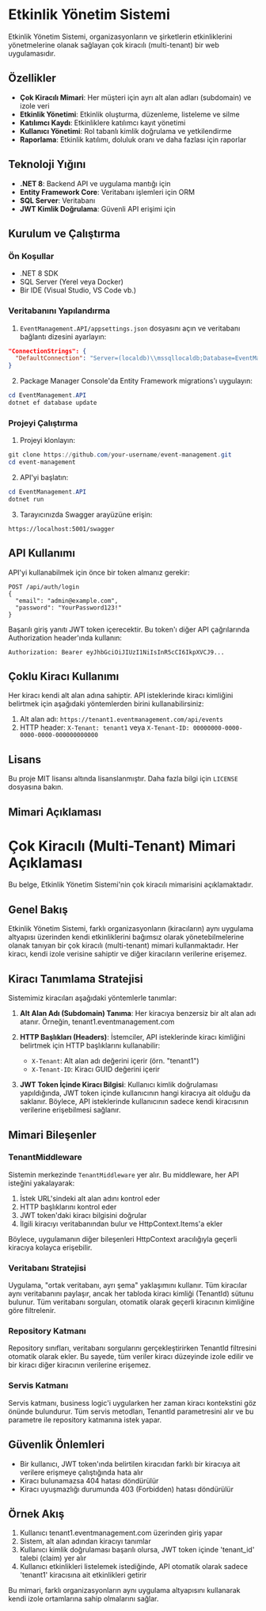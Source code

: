# Etkinlik Yönetim Sistemi

Etkinlik Yönetim Sistemi, organizasyonların ve şirketlerin etkinliklerini yönetmelerine olanak sağlayan çok kiracılı (multi-tenant) bir web uygulamasıdır.

## Özellikler

- **Çok Kiracılı Mimari**: Her müşteri için ayrı alt alan adları (subdomain) ve izole veri
- **Etkinlik Yönetimi**: Etkinlik oluşturma, düzenleme, listeleme ve silme
- **Katılımcı Kaydı**: Etkinliklere katılımcı kayıt yönetimi
- **Kullanıcı Yönetimi**: Rol tabanlı kimlik doğrulama ve yetkilendirme
- **Raporlama**: Etkinlik katılımı, doluluk oranı ve daha fazlası için raporlar

## Teknoloji Yığını

- **.NET 8**: Backend API ve uygulama mantığı için
- **Entity Framework Core**: Veritabanı işlemleri için ORM
- **SQL Server**: Veritabanı
- **JWT Kimlik Doğrulama**: Güvenli API erişimi için

## Kurulum ve Çalıştırma

### Ön Koşullar

- .NET 8 SDK
- SQL Server (Yerel veya Docker)
- Bir IDE (Visual Studio, VS Code vb.)

### Veritabanını Yapılandırma

1. `EventManagement.API/appsettings.json` dosyasını açın ve veritabanı bağlantı dizesini ayarlayın:

```json
"ConnectionStrings": {
  "DefaultConnection": "Server=(localdb)\\mssqllocaldb;Database=EventManagementDb;Trusted_Connection=True;MultipleActiveResultSets=true"
}
```

2. Package Manager Console'da Entity Framework migrations'ı uygulayın:

```powershell
cd EventManagement.API
dotnet ef database update
```

### Projeyi Çalıştırma

1. Projeyi klonlayın:

```powershell
git clone https://github.com/your-username/event-management.git
cd event-management
```

2. API'yi başlatın:

```powershell
cd EventManagement.API
dotnet run
```

3. Tarayıcınızda Swagger arayüzüne erişin:

```
https://localhost:5001/swagger
```

## API Kullanımı

API'yi kullanabilmek için önce bir token almanız gerekir:

```http
POST /api/auth/login
{
  "email": "admin@example.com",
  "password": "YourPassword123!"
}
```

Başarılı giriş yanıtı JWT token içerecektir. Bu token'ı diğer API çağrılarında Authorization header'ında kullanın:

```
Authorization: Bearer eyJhbGciOiJIUzI1NiIsInR5cCI6IkpXVCJ9...
```

## Çoklu Kiracı Kullanımı

Her kiracı kendi alt alan adına sahiptir. API isteklerinde kiracı kimliğini belirtmek için aşağıdaki yöntemlerden birini kullanabilirsiniz:

1. Alt alan adı: `https://tenant1.eventmanagement.com/api/events`
2. HTTP header: `X-Tenant: tenant1` veya `X-Tenant-ID: 00000000-0000-0000-0000-000000000000`

## Lisans

Bu proje MIT lisansı altında lisanslanmıştır. Daha fazla bilgi için `LICENSE` dosyasına bakın. 

## Mimari Açıklaması

# Çok Kiracılı (Multi-Tenant) Mimari Açıklaması

Bu belge, Etkinlik Yönetim Sistemi'nin çok kiracılı mimarisini açıklamaktadır.

## Genel Bakış

Etkinlik Yönetim Sistemi, farklı organizasyonların (kiracıların) aynı uygulama altyapısı üzerinden kendi etkinliklerini bağımsız olarak yönetebilmelerine olanak tanıyan bir çok kiracılı (multi-tenant) mimari kullanmaktadır. Her kiracı, kendi izole verisine sahiptir ve diğer kiracıların verilerine erişemez.

## Kiracı Tanımlama Stratejisi

Sistemimiz kiracıları aşağıdaki yöntemlerle tanımlar:

1. **Alt Alan Adı (Subdomain) Tanıma**: Her kiracıya benzersiz bir alt alan adı atanır. Örneğin, tenant1.eventmanagement.com

2. **HTTP Başlıkları (Headers)**: İstemciler, API isteklerinde kiracı kimliğini belirtmek için HTTP başlıklarını kullanabilir:
   - `X-Tenant`: Alt alan adı değerini içerir (örn. "tenant1")
   - `X-Tenant-ID`: Kiracı GUID değerini içerir

3. **JWT Token İçinde Kiracı Bilgisi**: Kullanıcı kimlik doğrulaması yapıldığında, JWT token içinde kullanıcının hangi kiracıya ait olduğu da saklanır. Böylece, API isteklerinde kullanıcının sadece kendi kiracısının verilerine erişebilmesi sağlanır.

## Mimari Bileşenler

### TenantMiddleware

Sistemin merkezinde `TenantMiddleware` yer alır. Bu middleware, her API isteğini yakalayarak:

1. İstek URL'sindeki alt alan adını kontrol eder
2. HTTP başlıklarını kontrol eder
3. JWT token'daki kiracı bilgisini doğrular
4. İlgili kiracıyı veritabanından bulur ve HttpContext.Items'a ekler

Böylece, uygulamanın diğer bileşenleri HttpContext aracılığıyla geçerli kiracıya kolayca erişebilir.

### Veritabanı Stratejisi

Uygulama, "ortak veritabanı, ayrı şema" yaklaşımını kullanır. Tüm kiracılar aynı veritabanını paylaşır, ancak her tabloda kiracı kimliği (TenantId) sütunu bulunur. Tüm veritabanı sorguları, otomatik olarak geçerli kiracının kimliğine göre filtrelenir.

### Repository Katmanı

Repository sınıfları, veritabanı sorgularını gerçekleştirirken TenantId filtresini otomatik olarak ekler. Bu sayede, tüm veriler kiracı düzeyinde izole edilir ve bir kiracı diğer kiracının verilerine erişemez.

### Servis Katmanı

Servis katmanı, business logic'i uygularken her zaman kiracı kontekstini göz önünde bulundurur. Tüm servis metodları, TenantId parametresini alır ve bu parametre ile repository katmanına istek yapar.

## Güvenlik Önlemleri

- Bir kullanıcı, JWT token'ında belirtilen kiracıdan farklı bir kiracıya ait verilere erişmeye çalıştığında hata alır
- Kiracı bulunamazsa 404 hatası döndürülür
- Kiracı uyuşmazlığı durumunda 403 (Forbidden) hatası döndürülür

## Örnek Akış

1. Kullanıcı tenant1.eventmanagement.com üzerinden giriş yapar
2. Sistem, alt alan adından kiracıyı tanımlar
3. Kullanıcı kimlik doğrulaması başarılı olursa, JWT token içinde 'tenant_id' talebi (claim) yer alır
4. Kullanıcı etkinlikleri listelemek istediğinde, API otomatik olarak sadece 'tenant1' kiracısına ait etkinlikleri getirir

Bu mimari, farklı organizasyonların aynı uygulama altyapısını kullanarak kendi izole ortamlarına sahip olmalarını sağlar. 